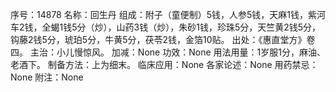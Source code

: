 序号：14878
名称：回生丹
组成：附子（童便制）5钱，人参5钱，天麻1钱，紫河车2钱，全蝎1钱5分（炒），山药3钱（炒），朱砂1钱，珍珠5分，天竺黄2钱5分，钩藤2钱5分，琥珀5分，牛黄5分，茯苓2钱，金箔10贴。
出处：《惠直堂方》卷四。
主治：小儿慢惊风。
加减：None
功效：None
用法用量：1岁服1分，麻油、老酒下。
制备方法：上为细末。
临床应用：None
各家论述：None
用药禁忌：None
附注：None
